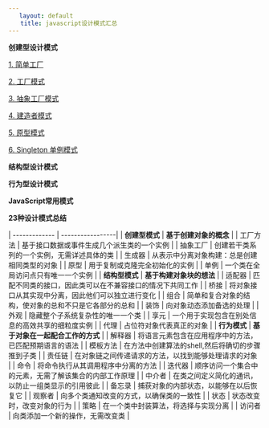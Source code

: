```yaml
---
   layout: default
　　title: javascript设计模式汇总    
---
```


**创建型设计模式**

 [1. 简单工厂](/2016/06/21/javascript设计模式(1)-简单工厂.html)

 [2. 工厂模式]()

 [3. 抽象工厂模式]()

 [4. 建造者模式]()

 [5. 原型模式]()

 [6. Singleton 单例模式](/2016/06/21/javascript设计模式(6)-单例.html)

**结构型设计模式**

**行为型设计模式**

**JavaScript常用模式**

**23种设计模式总结**


| ------------- | -----------------|
| **创建型模式**        | **基于创建对象的概念** |
| 工厂方法        | 基于接口数据或事件生成几个派生类的一个实例 |
| 抽象工厂        | 创建若干类系列的一个实例，无需详述具体的类 |
| 生成器      | 从表示中分离对象构建：总是创建相同类型的对象 |
| 原型        | 用于复制或克隆完全初始化的实例 |
| 单例        | 一个类在全局访问点只有唯一一个实例 |
| **结构型模式**        | **基于构建对象块的想法** |
| 适配器      | 匹配不同类的接口，因此类可以在不兼容接口的情况下共同工作 |
| 桥接        | 将对象接口从其实现中分离，因此他们可以独立进行变化 |
| 组合        | 简单和复合对象的结构，使对象的总和不只是它各部分的总和 |
| 装饰        | 向对象动态添加备选的处理 |
| 外观        | 隐藏整个子系统复杂性的唯一一个类 |
| 享元        | 一个用于实现包含在别处信息的高效共享的细粒度实例 |
| 代理        | 占位符对象代表真正的对象 |
| **行为模式**        | **基于对象在一起配合工作的方式** |
| 解释器        | 将语言元素包含在应用程序中的方法，已匹配预期语言的语法 |
| 模板方法        | 在方法中创建算法的shell,然后将确切的步骤推到子类 |
| 责任链        | 在对象链之间传递请求的方法，以找到能够处理请求的对象 |
| 命令        | 将命令执行从其调用程序中分离的方法 |
| 迭代器        | 顺序访问一个集合中的元素，无需了解该集合的内部工作原理 |
| 中介者        | 在类之间定义简化的通讯，以防止一组类显示的引用彼此 |
| 备忘录        | 捕获对象的内部状态，以能够在以后恢复它 |
| 观察者        | 向多个类通知改变的方式，以确保类的一致性 |
| 状态        | 状态改变时，改变对象的行为 |
| 策略        | 在一个类中封装算法，将选择与实现分离 |
| 访问者        | 向类添加一个新的操作，无需改变类 |

<br/><br/>


